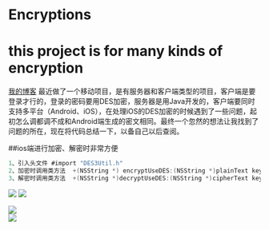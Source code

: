 # Encryptions
this project is for many kinds of encryption
=======================
 
 
[我的博客](http://blog.sina.com.cn/s/articlelist_5042266328_0_1.html "悬停显示")
最近做了一个移动项目，是有服务器和客户端类型的项目，客户端是要登录才行的，登录的密码要用DES加密，服务器是用Java开发的，客户端要同时支持多平台（Android、iOS），在处理iOS的DES加密的时候遇到了一些问题，起初怎么调都调不成和Android端生成的密文相同。最终一个忽然的想法让我找到了问题的所在，现在将代码总结一下，以备自己以后查阅。

##ios端进行加密、解密时非常方便
```Objective-C
1、引入头文件 #import "DES3Util.h"
2、加密时调用类方法  +(NSString *) encryptUseDES:(NSString *)plainText key:(NSString *)key;
3、解密时调用类方法  +(NSString *)decryptUseDES:(NSString *)cipherText key:(NSString *)key;
```

 ![](http://s11.sinaimg.cn/large/005vePOggy6YsmPh0XU6a&690)  ![](http://s4.sinaimg.cn/large/005vePOggy6YsmPyg9Bf3&690) 

![](http://s5.sinaimg.cn/large/005vePOggy6YsmPBSQYf4&690)  
![](http://github.com/Flying-Einstein/Encryptions/blob/master/Encryption/11.png)
